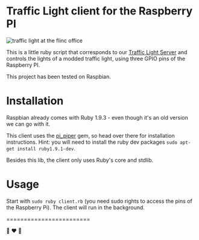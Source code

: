 # Traffic Light client for the Raspberry PI

![traffic light at the flinc office](http://i.imgur.com/3ZX9R.jpg)

This is a little ruby script that corresponds to our [Traffic Light Server](https://github.com/fabrik42/traffic-light-server) and controls the lights of a modded traffic light, using three GPIO pins of the Raspberry PI.

This project has been tested on Raspbian.

# Installation

Raspbian already comes with Ruby 1.9.3 - even though it's an old version we can go with it.

This client uses the [pi_piper](https://github.com/jwhitehorn/pi_piper) gem, so head over there for installation instructions. Hint: you will need to install the ruby dev packages `sudo apt-get install ruby1.9.1-dev`.

Besides this lib, the client only uses Ruby's core and stdlib.

# Usage

Start with `sudo ruby client.rb` (you need sudo rights to access the pins of the Raspberry Pi).
The client will run in the background.




========================

:traffic_light: :heart: :traffic_light:
